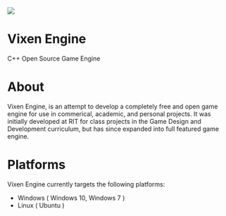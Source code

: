 
<img src="https://raw.githubusercontent.com/MattGuerrette/VixenEngine/master/assets/Others/vixen.png?token=AGF82f6bQ31yR9rHAllCYsrR50J2y6ebks5WGJ5twA%3D%3D">

# Vixen Engine
C++ Open Source Game Engine

# About

Vixen Engine, is an attempt to develop a completely free and open game engine for use in commerical, academic, and personal
projects. It was initially developed at RIT for class projects in the Game Design and Development curriculum, but has since
expanded into full featured game engine.

# Platforms

Vixen Engine currently targets the following platforms:

* Windows ( Windows 10, Windows 7 )
* Linux   ( Ubuntu )


